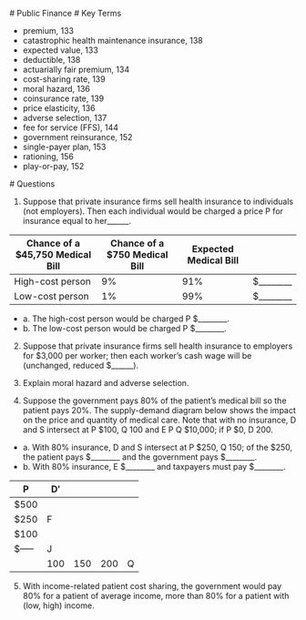 \# Public Finance # Key Terms

* premium, 133
* catastrophic health maintenance insurance, 138
* expected value, 133
* deductible, 138
* actuarially fair premium, 134
* cost-sharing rate, 139
* moral hazard, 136
* coinsurance rate, 139
* price elasticity, 136
* adverse selection, 137
* fee for service (FFS), 144
* government reinsurance, 152
* single-payer plan, 153
* rationing, 156
* play-or-pay, 152

\# Questions

1. Suppose that private insurance firms sell health insurance to individuals (not employers). Then each individual would be charged a price P for insurance equal to her\_\_\_\_\_\_.

| Chance of a $45,750 Medical Bill | Chance of a $750 Medical Bill | Expected Medical Bill |                   |
| -------------------------------- | ----------------------------- | --------------------- | ----------------- |
| High-cost person                 | 9%                            | 91%                   | $\_\_\_\_\_\_\_\_ |
| Low-cost person                  | 1%                            | 99%                   | $\_\_\_\_\_\_\_\_ |

* a. The high-cost person would be charged P $\_\_\_\_\_\_\_\_.
* b. The low-cost person would be charged P $\_\_\_\_\_\_\_\_.

2. Suppose that private insurance firms sell health insurance to employers for $3,000 per worker; then each worker’s cash wage will be (unchanged, reduced $\_\_\_\_\_\_).

3. Explain moral hazard and adverse selection.

4. Suppose the government pays 80% of the patient’s medical bill so the patient pays 20%. The supply-demand diagram below shows the impact on the price and quantity of medical care. Note that with no insurance, D and S intersect at P $100, Q 100 and E P Q $10,000; if P $0, D 200.

* a. With 80% insurance, D and S intersect at P $250, Q 150; of the $250, the patient pays $\_\_\_\_\_\_\_\_ and the government pays $\_\_\_\_\_\_\_\_.
* b. With 80% insurance, E $\_\_\_\_\_\_\_\_ and taxpayers must pay $\_\_\_\_\_\_\_\_.

| P    | D′  |     |     |   |
| ---- | --- | --- | --- | - |
| $500 |     |     |     |   |
| $250 | F   |     |     |   |
| $100 |     |     |     |   |
| $—–  | J   |     |     |   |
|      | 100 | 150 | 200 | Q |

5. With income-related patient cost sharing, the government would pay 80% for a patient of average income, more than 80% for a patient with (low, high) income.